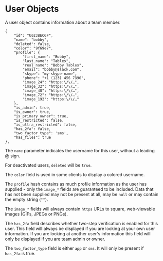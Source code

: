 # User Objects

A user object contains information about a team member.

	{
		"id": "U023BECGF",
		"name": "bobby",
		"deleted": false,
		"color": "9f69e7",
		"profile": {
			"first_name": "Bobby",
			"last_name": "Tables",
			"real_name": "Bobby Tables",
			"email": "bobby@slack.com",
			"skype": "my-skype-name",
			"phone": "+1 (123) 456 7890",
			"image_24": "https:\/\/…",
			"image_32": "https:\/\/…",
			"image_48": "https:\/\/…",
			"image_72": "https:\/\/…",
			"image_192": "https:\/\/…"
		},
		"is_admin": true,
		"is_owner": true,
		"is_primary_owner": true,
		"is_restricted": false,
		"is_ultra_restricted": false,
		"has_2fa": false,
		"two_factor_type": 'sms',
		"has_files": true
	},

The `name` parameter indicates the username for this user, without a leading
@ sign.

For deactivated users, `deleted` will be `true`.

The `color` field is used in some clients to display a colored  username.

The `profile` hash contains as much profile information as the user has
supplied - only the `image_*` fields are guaranteed to be included. Data that
has not been supplied may not be present at all, may be `null` or  may contain
the empty string (`""`).

The `image_*` fields will always contain `https` URLs to square, web-viewable
images (GIFs, JPEGs or PNGs).

The `has_2fa` field describes whether two-step verification is enabled for this
user. This field will always be displayed if you are looking at your own user
information. If you are looking at another user's information this field will only
be displayed if you are team admin or owner.

The `two_factor_type` field is either `app` or `sms`. It will only be present if `has_2fa` is true.